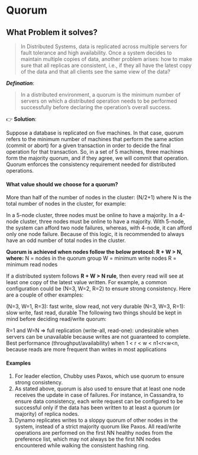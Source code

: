 # Quorum

## What Problem it solves?

>In Distributed Systems, data is replicated across multiple servers for fault tolerance and high availability. Once a system decides to maintain multiple copies of data, another problem arises: how to make sure that all replicas are consistent, i.e., if they all have the latest copy of the data and that all clients see the same view of the data?

***Defination***:
>In a distributed environment, a quorum is the minimum number of servers on which a distributed operation needs to be performed successfully before declaring the operation’s overall success.

👉 **Solution**:

Suppose a database is replicated on five machines. In that case, quorum refers to the minimum number of machines that perform the same action (commit or abort) for a given transaction in order to decide the final operation for that transaction. So, in a set of 5 machines, three machines form the majority quorum, and if they agree, we will commit that operation. Quorum enforces the consistency requirement needed for distributed operations.

#### What value should we choose for a quorum? 

More than half of the number of nodes in the cluster: (N/2+1) where N is the total number of nodes in the cluster, for example:

In a 5-node cluster, three nodes must be online to have a majority.
In a 4-node cluster, three nodes must be online to have a majority.
With 5-node, the system can afford two node failures, whereas, with 4-node, it can afford only one node failure. Because of this logic, it is recommended to always have an odd number of total nodes in the cluster.

**Quorum is achieved when nodes follow the below protocol: R + W > N, where:**
N = nodes in the quorum group
W = minimum write nodes
R = minimum read nodes

If a distributed system follows **R + W > N rule**, then every read will see at least one copy of the latest value written. For example, a common configuration could be (N=3, W=2, R=2) to ensure strong consistency. Here are a couple of other examples:

(N=3, W=1, R=3): fast write, slow read, not very durable
(N=3, W=3, R=1): slow write, fast read, durable
The following two things should be kept in mind before deciding read/write quorum:

R=1 and W=N ⇒ full replication (write-all, read-one): undesirable when servers can be unavailable because writes are not guaranteed to complete.
Best performance (throughput/availability) when 1 < r < w < n1<r<w<n, because reads are more frequent than writes in most applications

#### Examples
1. For leader election, Chubby uses Paxos, which use quorum to ensure strong consistency.
2. As stated above, quorum is also used to ensure that at least one node receives the update in case of failures. For instance, in Cassandra, to ensure data consistency, each write request can be configured to be successful only if the data has been written to at least a quorum (or majority) of replica nodes.
3. Dynamo replicates writes to a sloppy quorum of other nodes in the system, instead of a strict majority quorum like Paxos. All read/write operations are performed on the first NN healthy nodes from the preference list, which may not always be the first NN nodes encountered while walking the consistent hashing ring.




